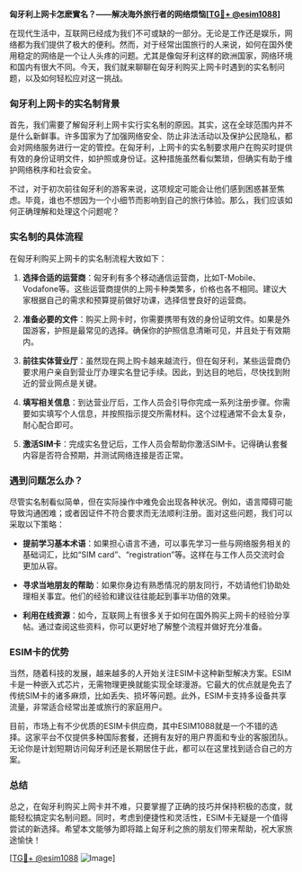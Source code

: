 **匈牙利上网卡怎麽實名？——解决海外旅行者的网络烦恼[[TG💪+ @esim1088](https://t.me/s/esim1088)]**

在现代生活中，互联网已经成为我们不可或缺的一部分。无论是工作还是娱乐，网络都为我们提供了极大的便利。然而，对于经常出国旅行的人来说，如何在国外使用稳定的网络是一个让人头疼的问题。尤其是像匈牙利这样的欧洲国家，网络环境和国内有很大不同。今天，我们就来聊聊在匈牙利购买上网卡时遇到的实名制问题，以及如何轻松应对这一挑战。

### 匈牙利上网卡的实名制背景

首先，我们需要了解匈牙利上网卡实行实名制的原因。其实，这在全球范围内并不是什么新鲜事。许多国家为了加强网络安全、防止非法活动以及保护公民隐私，都会对网络服务进行一定的管控。在匈牙利，上网卡的实名制要求用户在购买时提供有效的身份证明文件，如护照或身份证。这种措施虽然看似繁琐，但确实有助于维护网络秩序和社会安全。

不过，对于初次前往匈牙利的游客来说，这项规定可能会让他们感到困惑甚至焦虑。毕竟，谁也不想因为一个小细节而影响到自己的旅行体验。那么，我们应该如何正确理解和处理这个问题呢？

### 实名制的具体流程

在匈牙利购买上网卡的实名制流程大致如下：

1. **选择合适的运营商**：匈牙利有多个移动通信运营商，比如T-Mobile、Vodafone等。这些运营商提供的上网卡种类繁多，价格也各不相同。建议大家根据自己的需求和预算提前做好功课，选择信誉良好的运营商。

2. **准备必要的文件**：购买上网卡时，你需要携带有效的身份证明文件。如果是外国游客，护照是最常见的选择。确保你的护照信息清晰可见，并且处于有效期内。

3. **前往实体营业厅**：虽然现在网上购卡越来越流行，但在匈牙利，某些运营商仍要求用户亲自到营业厅办理实名登记手续。因此，到达目的地后，尽快找到附近的营业网点是关键。

4. **填写相关信息**：到达营业厅后，工作人员会引导你完成一系列注册步骤。你需要如实填写个人信息，并按照指示提交所需材料。这个过程通常不会太复杂，耐心配合即可。

5. **激活SIM卡**：完成实名登记后，工作人员会帮助你激活SIM卡。记得确认套餐内容是否符合预期，并测试网络连接是否正常。

### 遇到问题怎么办？

尽管实名制看似简单，但在实际操作中难免会出现各种状况。例如，语言障碍可能导致沟通困难；或者因证件不符合要求而无法顺利注册。面对这些问题，我们可以采取以下策略：

- **提前学习基本术语**：如果担心语言不通，可以事先学习一些与网络服务相关的基础词汇，比如“SIM card”、“registration”等。这样在与工作人员交流时会更加从容。
  
- **寻求当地朋友的帮助**：如果你身边有熟悉情况的朋友同行，不妨请他们协助处理相关事宜。他们的经验和建议往往能起到事半功倍的效果。

- **利用在线资源**：如今，互联网上有很多关于如何在国外购买上网卡的经验分享帖。通过查阅这些资料，你可以更好地了解整个流程并做好充分准备。

### ESIM卡的优势

当然，随着科技的发展，越来越多的人开始关注ESIM卡这种新型解决方案。ESIM卡是一种嵌入式芯片，无需物理更换就能实现全球漫游。它最大的优点就是免去了传统SIM卡的诸多麻烦，比如丢失、损坏等问题。此外，ESIM卡支持多设备共享流量，非常适合经常出差或旅行的家庭用户。

目前，市场上有不少优质的ESIM卡供应商，其中ESIM1088就是一个不错的选择。这家平台不仅提供多种国际套餐，还拥有友好的用户界面和专业的客服团队。无论你是计划短期访问匈牙利还是长期居住于此，都可以在这里找到适合自己的方案。

### 总结

总之，在匈牙利购买上网卡并不难，只要掌握了正确的技巧并保持积极的态度，就能轻松搞定实名制问题。同时，考虑到便捷性和灵活性，ESIM卡无疑是一个值得尝试的新选择。希望本文能够为即将踏上匈牙利之旅的朋友们带来帮助，祝大家旅途愉快！

[[TG💪+ @esim1088](https://t.me/s/esim1088) ![Image](https://i.postimg.cc/4NQfJmqS/Snipaste-2025-05-13-00-14-12.png)]